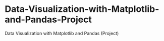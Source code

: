 # Data-Visualization-with-Matplotlib-and-Pandas-Project
Data Visualization with Matplotlib and Pandas (Project)
